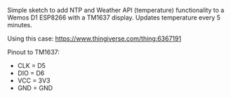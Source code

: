 Simple sketch to add NTP and Weather API (temperature) functionality to a Wemos D1 ESP8266 with a TM1637 display. Updates temperature every 5 minutes.

Using this case: https://www.thingiverse.com/thing:6367191

Pinout to TM1637: 
* CLK = D5
* DIO = D6
* VCC = 3V3
* GND = GND
